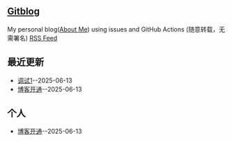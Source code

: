 ## [Gitblog](https://ammplus.github.io/gitblog/)
My personal blog([About Me](https://github.com/ammplus/gitblog/issues/1)) using issues and GitHub Actions (随意转载，无需署名)
[RSS Feed](https://raw.githubusercontent.com/ammplus/gitblog/master/feed.xml)

## 最近更新
- [调试1](https://github.com/ammplus/gitblog/issues/4)--2025-06-13
- [博客开通](https://github.com/ammplus/gitblog/issues/1)--2025-06-13
## 个人

- [博客开通](https://github.com/ammplus/gitblog/issues/1)--2025-06-13
